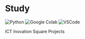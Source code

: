 # Study
<img alt="Python" src ="https://img.shields.io/badge/Python-3776AB.svg?&style=for-the-badge&logo=Python&logoColor=white"/>
<img alt="Google Colab" src ="https://img.shields.io/badge/Google Colab-F9AB00.svg?&style=for-the-badge&logo=Google Colab&logoColor=white"/>
<img alt="VSCode" src ="https://img.shields.io/badge/Visual Studio Code-007ACC.svg?&style=for-the-badge&logo=VSCode&logoColor=white"/>

ICT Inovation Square Projects
